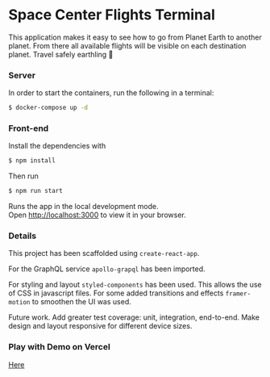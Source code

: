 # Space Center Flights Terminal
This application makes it easy to see how to go from Planet Earth to another planet. From there all available flights will be visible on each destination planet. Travel safely earthling 🚀

### Server
In order to start the containers, run the following in a terminal:

```sh
$ docker-compose up -d
```

### Front-end

Install the dependencies with 

```sh
$ npm install
```

Then run 
```sh
$ npm run start
```

Runs the app in the local development mode.\
Open [http://localhost:3000](http://localhost:3000) to view it in your browser.

### Details
This project has been scaffolded using `create-react-app`. 

For the GraphQL service `apollo-grapql` has been imported. 

For styling and layout `styled-components` has been used. This allows the use of CSS in javascript files. For some added transitions and effects `framer-motion` to smoothen the UI was used. 

Future work. Add greater test coverage: unit, integration, end-to-end. Make design and layout responsive for different device sizes. 


### Play with Demo on Vercel

[Here](https://space-center-filghts-terminal.vercel.app/)
